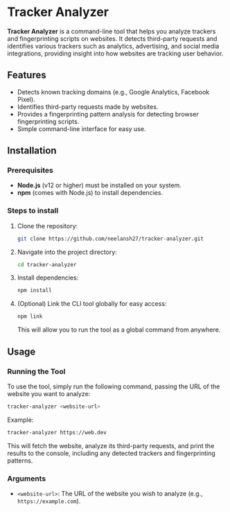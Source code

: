 # Tracker Analyzer

**Tracker Analyzer** is a command-line tool that helps you analyze trackers and fingerprinting scripts on websites. It detects third-party requests and identifies various trackers such as analytics, advertising, and social media integrations, providing insight into how websites are tracking user behavior.

## Features

* Detects known tracking domains (e.g., Google Analytics, Facebook Pixel).
* Identifies third-party requests made by websites.
* Provides a fingerprinting pattern analysis for detecting browser fingerprinting scripts.
* Simple command-line interface for easy use.

## Installation

### Prerequisites

* **Node.js** (v12 or higher) must be installed on your system.
* **npm** (comes with Node.js) to install dependencies.

### Steps to install

1. Clone the repository:

   ```bash
   git clone https://github.com/neelansh27/tracker-analyzer.git
   ```

2. Navigate into the project directory:

   ```bash
   cd tracker-analyzer
   ```

3. Install dependencies:

   ```bash
   npm install
   ```

4. (Optional) Link the CLI tool globally for easy access:

   ```bash
   npm link
   ```

   This will allow you to run the tool as a global command from anywhere.

## Usage

### Running the Tool

To use the tool, simply run the following command, passing the URL of the website you want to analyze:

```bash
tracker-analyzer <website-url>
```

Example:

```bash
tracker-analyzer https://web.dev
```

This will fetch the website, analyze its third-party requests, and print the results to the console, including any detected trackers and fingerprinting patterns.

### Arguments

* `<website-url>`: The URL of the website you wish to analyze (e.g., `https://example.com`).
